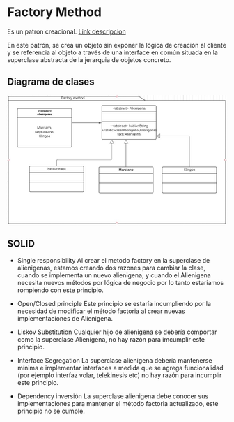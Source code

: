 # Factory Method
Es un patron creacional. [Link descripcion](https://sourcemaking.com/design_patterns/factory_method)

En este patrón, se crea un objeto sin exponer la lógica de creación al cliente y se referencia al objeto a través de una interface en común situada en la superclase abstracta de la jerarquia de objetos concreto.

## Diagrama de clases
![UML](factory_method.jpg)

## SOLID
* Single responsibility
Al crear el metodo factory en la superclase de alienigenas, estamos creando dos razones para cambiar la clase, cuando se implementa un nuevo alienigena, y cuando el Alienigena necesita nuevos métodos por lógica de negocio por lo tanto estariamos rompiendo con este principio.

* Open/Closed principle
Este principio se estaría incumpliendo por la necesidad de modificar el método factoria al crear nuevas implementaciones de Alienigena.

* Liskov Substitution
Cualquier hijo de alienigena se debería comportar como la superclase Alienigena, no hay razón para imcumplir este principio.

* Interface Segregation
La superclase alienigena debería mantenerse mínima e implementar interfaces a medida que se agrega funcionalidad (por ejemplo interfaz volar, telekinesis etc) no hay razón para incumplir este principio.

* Dependency inversión
La superclase alienigena debe conocer sus implementaciones para mantener el método factoria actualizado, este principio no se cumple.
